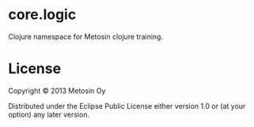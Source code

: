 # core.logic

Clojure namespace for Metosin clojure training.

# License

Copyright © 2013 Metosin Oy

Distributed under the Eclipse Public License either version 1.0 or (at your option) any later version.
